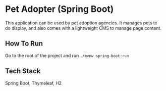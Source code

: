 # Pet Adopter (Spring Boot)
This application can be used by pet adoption agencies. It manages pets to do display, and also comes with a lightweight CMS to manage page content.

## How To Run
Go to the root of the project and run ```./mvnw spring-boot:run```

## Tech Stack
Spring Boot, Thymeleaf, H2